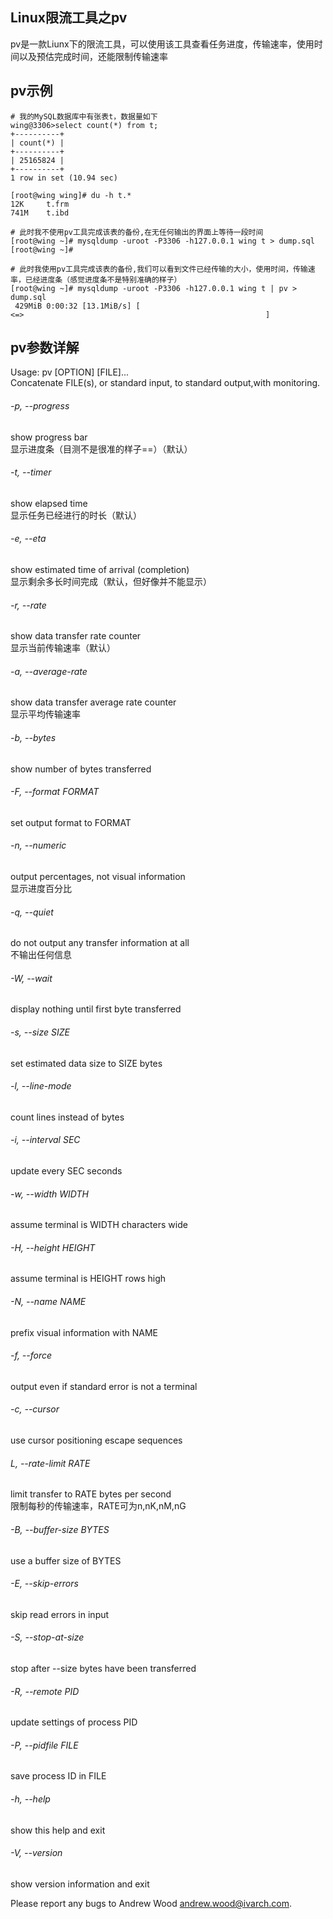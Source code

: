 ## Linux限流工具之pv

pv是一款Liunx下的限流工具，可以使用该工具查看任务进度，传输速率，使用时间以及预估完成时间，还能限制传输速率  



pv示例
------
```
# 我的MySQL数据库中有张表t，数据量如下
wing@3306>select count(*) from t;
+----------+
| count(*) |
+----------+
| 25165824 |
+----------+
1 row in set (10.94 sec)

[root@wing wing]# du -h t.*
12K     t.frm
741M    t.ibd

# 此时我不使用pv工具完成该表的备份,在无任何输出的界面上等待一段时间
[root@wing ~]# mysqldump -uroot -P3306 -h127.0.0.1 wing t > dump.sql
[root@wing ~]# 

# 此时我使用pv工具完成该表的备份,我们可以看到文件已经传输的大小，使用时间，传输速率，已经进度条（感觉进度条不是特别准确的样子）
[root@wing ~]# mysqldump -uroot -P3306 -h127.0.0.1 wing t | pv > dump.sql
 429MiB 0:00:32 [13.1MiB/s] [                                                                                                      <=>                                                      ]

```


pv参数详解
---------
Usage: pv [OPTION] [FILE]...  
Concatenate FILE(s), or standard input, to standard output,with monitoring.  

###### -p, --progress  
show progress bar  
显示进度条（目测不是很准的样子==）（默认）  
###### -t, --timer  
show elapsed time  
显示任务已经进行的时长（默认）  
###### -e, --eta  
 show estimated time of arrival (completion)  
显示剩余多长时间完成（默认，但好像并不能显示）  
###### -r, --rate  
show data transfer rate counter  
显示当前传输速率（默认）  
###### -a, --average-rate  
show data transfer average rate counter  
显示平均传输速率  
###### -b, --bytes  
show number of bytes transferred  
###### -F, --format FORMAT  
set output format to FORMAT  
###### -n, --numeric  
output percentages, not visual information  
显示进度百分比  
###### -q, --quiet  
do not output any transfer information at all  
不输出任何信息
###### -W, --wait  
 display nothing until first byte transferred  
###### -s, --size SIZE  
set estimated data size to SIZE bytes  
###### -l, --line-mode  
count lines instead of bytes  
###### -i, --interval SEC  
update every SEC seconds  
###### -w, --width WIDTH  
assume terminal is WIDTH characters wide  
###### -H, --height HEIGHT  
assume terminal is HEIGHT rows high  
###### -N, --name NAME  
prefix visual information with NAME  
###### -f, --force  
output even if standard error is not a terminal  
###### -c, --cursor  
use cursor positioning escape sequences  
###### L, --rate-limit RATE  
limit transfer to RATE bytes per second  
限制每秒的传输速率，RATE可为n,nK,nM,nG
###### -B, --buffer-size BYTES  
use a buffer size of BYTES  
###### -E, --skip-errors  
skip read errors in input  
###### -S, --stop-at-size  
stop after --size bytes have been transferred  
###### -R, --remote PID  
update settings of process PID  
###### -P, --pidfile FILE  
save process ID in FILE  
###### -h, --help  
show this help and exit  
###### -V, --version  
show version information and exit  

Please report any bugs to Andrew Wood <andrew.wood@ivarch.com>.